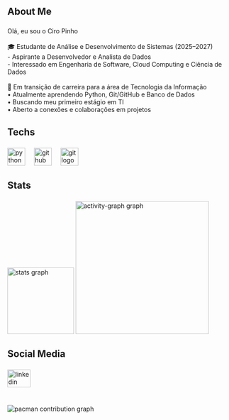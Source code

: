 <h2 align="left">About Me</h2>

###

<p align="left">Olá, eu sou o Ciro Pinho<br><br>🎓 Estudante de Análise e Desenvolvimento de Sistemas (2025–2027)<br>- Aspirante a Desenvolvedor e Analista de Dados<br>- Interessado em Engenharia de Software, Cloud Computing e Ciência de Dados<br><br>🎯 Em transição de carreira para a área de Tecnologia da Informação<br>	• Atualmente aprendendo Python, Git/GitHub e Banco de Dados<br>	• Buscando meu primeiro estágio em TI<br>	• Aberto a conexões e colaborações em projetos</p>

###

<h2 align="left">Techs</h2>

###

<div align="left">
  <img src="https://cdn.jsdelivr.net/gh/devicons/devicon/icons/python/python-original.svg" height="40" alt="python logo"  />
  <img width="12" />
  <img src="https://img.shields.io/badge/GitHub-181717?logo=github&logoColor=white&style=for-the-badge" height="40" alt="github logo"  />
  <img width="12" />
  <img src="https://cdn.jsdelivr.net/gh/devicons/devicon/icons/git/git-original.svg" height="40" alt="git logo"  />
</div>

###

<h2 align="left">Stats</h2>

###

<div align="left">
  <img src="https://github-readme-stats.vercel.app/api?username=Ciro-Pinho&hide_title=false&hide_rank=false&show_icons=true&include_all_commits=true&count_private=true&disable_animations=false&theme=onedark&locale=en&hide_border=false&order=1" height="150" alt="stats graph"  />
  <img src="https://github-readme-activity-graph.vercel.app/graph?username=Ciro-Pinho&radius=16&theme=one-dark&area=true&order=5" height="300" alt="activity-graph graph"  />
</div>

###

<h2 align="left">Social Media</h2>

###

<div align="left">
  <a href="https://www.linkedin.com/in/ciro-pinho-a5116837b/" target="_blank">
    <img src="https://raw.githubusercontent.com/maurodesouza/profile-readme-generator/master/src/assets/icons/social/linkedin/default.svg" width="52" height="40" alt="linkedin logo"  />
  </a>
</div>

###
<br clear="both">

<picture>
  <source media="(prefers-color-scheme: dark)" srcset="https://raw.githubusercontent.com/Ciro-Pinho/Ciro-Pinho/output/pacman-contribution-graph-dark.svg">
  <source media="(prefers-color-scheme: light)" srcset="https://raw.githubusercontent.com/Ciro-Pinho/Ciro-Pinho/output/pacman-contribution-graph.svg">
  <img alt="pacman contribution graph" src="https://raw.githubusercontent.com/Ciro-Pinho/Ciro-Pinho/output/pacman-contribution-graph.svg">
</picture>

###
